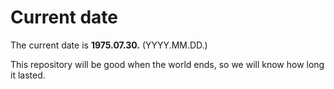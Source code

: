 # Current date

The current date is **1975.07.30.** (YYYY.MM.DD.)

This repository will be good when the world ends, so we will know how long it lasted.